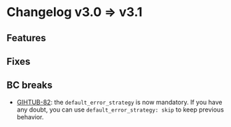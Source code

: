 Changelog v3.0 => v3.1
======================

Features
--------

Fixes
-----

BC breaks
---------

* [GIHTUB-82](https://github.com/cleverage/process-bundle/issues/82): the `default_error_strategy` is now mandatory. 
If you have any doubt, you can use `default_error_strategy: skip` to keep previous behavior. 
